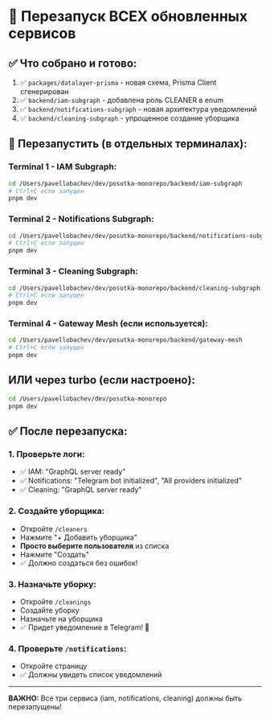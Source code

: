 # 🔄 Перезапуск ВСЕХ обновленных сервисов

## ✅ Что собрано и готово:

1. ✅ `packages/datalayer-prisma` - новая схема, Prisma Client сгенерирован
2. ✅ `backend/iam-subgraph` - добавлена роль CLEANER в enum
3. ✅ `backend/notifications-subgraph` - новая архитектура уведомлений
4. ✅ `backend/cleaning-subgraph` - упрощенное создание уборщика

## 🚀 Перезапустить (в отдельных терминалах):

### Terminal 1 - IAM Subgraph:
```bash
cd /Users/pavellobachev/dev/posutka-monorepo/backend/iam-subgraph
# Ctrl+C если запущен
pnpm dev
```

### Terminal 2 - Notifications Subgraph:
```bash
cd /Users/pavellobachev/dev/posutka-monorepo/backend/notifications-subgraph
# Ctrl+C если запущен
pnpm dev
```

### Terminal 3 - Cleaning Subgraph:
```bash
cd /Users/pavellobachev/dev/posutka-monorepo/backend/cleaning-subgraph
# Ctrl+C если запущен
pnpm dev
```

### Terminal 4 - Gateway Mesh (если используется):
```bash
cd /Users/pavellobachev/dev/posutka-monorepo/backend/gateway-mesh
# Ctrl+C если запущен
pnpm dev
```

## ИЛИ через turbo (если настроено):

```bash
cd /Users/pavellobachev/dev/posutka-monorepo
pnpm dev
```

## ✅ После перезапуска:

### 1. Проверьте логи:
- ✅ IAM: "GraphQL server ready"
- ✅ Notifications: "Telegram bot initialized", "All providers initialized"
- ✅ Cleaning: "GraphQL server ready"

### 2. Создайте уборщика:
- Откройте `/cleaners`
- Нажмите "+ Добавить уборщика"
- **Просто выберите пользователя** из списка
- Нажмите "Создать"
- ✅ Должно создаться без ошибок!

### 3. Назначьте уборку:
- Откройте `/cleanings`
- Создайте уборку
- Назначьте на уборщика
- ✅ Придет уведомление в Telegram! 📱

### 4. Проверьте `/notifications`:
- Откройте страницу
- ✅ Должны увидеть список уведомлений

---

**ВАЖНО:** Все три сервиса (iam, notifications, cleaning) должны быть перезапущены!

